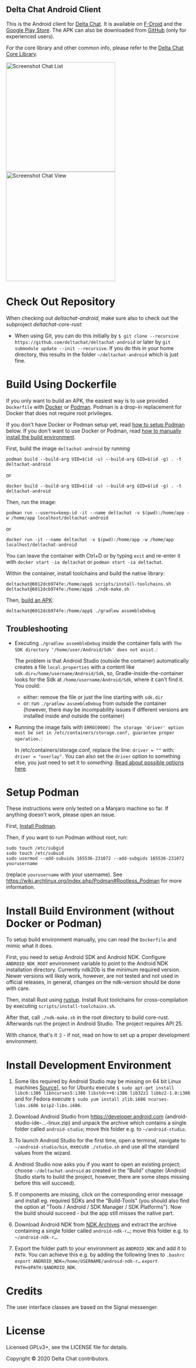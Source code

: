 ## Delta Chat Android Client

This is the Android client for [Delta Chat](https://delta.chat/).
It is available on [F-Droid](https://f-droid.org/app/com.b44t.messenger) and
the [Google Play Store](https://play.google.com/store/apps/details?id=chat.delta).
The APK can also be downloaded from [GitHub](https://github.com/deltachat/deltachat-android/releases)
(only for experienced users).

For the core library and other common info, please refer to the
[Delta Chat Core Library](https://github.com/deltachat/deltachat-core-rust).

<img alt="Screenshot Chat List" src="docs/images/2019-01-chatlist.png" width="298" /> <img alt="Screenshot Chat View" src="docs/images/2019-01-chat.png" width="298" />


# Check Out Repository

When checking out _deltachat-android_, make sure also to check out the
subproject _deltachat-core-rust_:

- When using Git, you can do this initially by
  `$ git clone --recursive https://github.com/deltachat/deltachat-android`
  or later by `git submodule update --init --recursive`. If you do this in your
  home directory, this results in the folder `~/deltachat-android` which is just fine.

# Build Using Dockerfile

If you only want to build an APK, the easiest way is to use
provided `Dockerfile` with [Docker](https://www.docker.com/) or
[Podman](https://podman.io/). Podman is a drop-in replacement for Docker
that does not require root privileges.

If you don't have Docker or Podman setup yet, read [how to setup Podman](#setup-podman)
below. If you don't want to use Docker or Podman, read [how to manually install the
build environment](#install-build-environment).

First, build the image `deltachat-android` by running
```
podman build --build-arg UID=$(id -u) --build-arg GID=$(id -g) . -t deltachat-android
```
or
```
docker build --build-arg UID=$(id -u) --build-arg GID=$(id -g) . -t deltachat-android
```

Then, run the image:
```
podman run --userns=keep-id -it --name deltachat -v $(pwd):/home/app -w /home/app localhost/deltachat-android
```
or
```
docker run -it --name deltachat -v $(pwd):/home/app -w /home/app localhost/deltachat-android
```

You can leave the container with Ctrl+D or by typing `exit` and re-enter it with 
`docker start -ia deltachat` or `podman start -ia deltachat`.

Within the container, install toolchains and build the native library:
```
deltachat@6012dcb974fe:/home/app$ scripts/install-toolchains.sh
deltachat@6012dcb974fe:/home/app$ ./ndk-make.sh
```

Then, [build an APK](https://developer.android.com/studio/build/building-cmdline):
```
deltachat@6012dcb974fe:/home/app$ ./gradlew assembleDebug
```

## Troubleshooting

- Executing `./gradlew assembleDebug` inside the container fails with `The SDK directory '/home/user/Android/Sdk' does not exist.`:

  The problem is that Android Studio (outside the container) automatically creates a file `local.properties` with a content like `sdk.dir=/home/username/Android/Sdk`,
  so, Gradle-inside-the-container looks for the Sdk at `/home/username/Android/Sdk`, where it can't find it.
  You could:
  - either: remove the file or just the line starting with `sdk.dir`
  - or: run `./gradlew assembleDebug` from outside the container (however, there may be incompability issues if different versions are installed inside and outside the container)

- Running the image fails with `ERRO[0000] The storage 'driver' option must be set in /etc/containers/storage.conf, guarantee proper operation.`:

  In /etc/containers/storage.conf, replace the line: `driver = ""` with: `driver = "overlay"`.
  You can also set the `driver` option to something else, you just need to set it to _something_.
  [Read about possible options here](https://github.com/containers/storage/blob/master/docs/containers-storage.conf.5.md#storage-table).

# <a name="setup-podman"></a>Setup Podman

These instructions were only tested on a Manjaro machine so far. If anything doesn't work, please open an issue.

First, [Install Podman](https://podman.io/getting-started/installation).

Then, if you want to run Podman without root, run:
```
sudo touch /etc/subgid
sudo touch /etc/subuid
sudo usermod --add-subuids 165536-231072 --add-subgids 165536-231072 yourusername
```
(replace `yourusername` with your username).
See https://wiki.archlinux.org/index.php/Podman#Rootless_Podman for more information.

# <a name="install-build-environment"></a>Install Build Environment (without Docker or Podman)

To setup build environment manually, you can read the `Dockerfile`
and mimic what it does.

First, you need to setup Android SDK and Android NDK.  Configure
`ANDROID_NDK_ROOT` environment variable to point to the Android NDK
installation directory.  Currently ndk20b is the minimum required version.
Newer versions will likely work, however, are not tested and not used
in official releases, in general, changes on the ndk-version should be
done with care.

Then, install Rust using [rustup](https://rustup.rs/). Install Rust
toolchains for cross-compilation by executing `scripts/install-toolchains.sh`.

After that, call `./ndk-make.sh` in the root directory to build core-rust.
Afterwards run the project in Android Studio. The project requires API 25.

With chance, that's it :) - if not, read on how to set up a proper development
environment.


# Install Development Environment

1. Some libs required by Android Studio may be missing on 64 bit Linux machines
   [Source](https://developer.android.com/studio/install.html)], so for Ubuntu execute
   `$ sudo apt-get install libc6:i386 libncurses5:i386 libstdc++6:i386 lib32z1 libbz2-1.0:i386`
   and for Fedora execute
   `$ sudo yum install zlib.i686 ncurses-libs.i686 bzip2-libs.i686`.

2. Download Android Studio from <https://developer.android.com> (android-studio-ide-...-linux.zip)
   and unpack the archive which contains a single folder called `android-studio`;
   move this folder e.g. to `~/android-studio`.

3. To launch Android Studio for the first time, open a terminal, navigate to
   `~/android-studio/bin`, execute `./studio.sh` and use all the standard values
   from the wizard.

4. Android Studio now asks you if you want to open an existing project;
   choose `~/deltachat-android` as created in the "Build" chapter (Android Studio starts to
   build the project, however, there are some steps missing before this will
   succeed).

5. If components are missing, click on the corresponding error
   message and install eg. required SDKs and the "Build-Tools" (you should
   also find the option at "Tools / Android / SDK Manager / SDK Platforms").
   Now the build should succeed - but the app still misses the native part.

6. Download Android NDK from
   [NDK Archives](https://developer.android.com/ndk/downloads)
   and extract the archive containing a single folder
   called `android-ndk-r…`; move this folder e.g. to `~/android-ndk-r…`.

7. Export the folder path to your environment as `ANDROID_NDK` and add it to `PATH`.
   You can achieve this e.g. by adding the following lines to `.bashrc`
   `export ANDROID_NDK=/home/USERNAME/android-ndk-r…`
   `export PATH=$PATH:$ANDROID_NDK`.


# Credits

The user interface classes are based on the Signal messenger.


# License

Licensed GPLv3+, see the LICENSE file for details.

Copyright © 2020 Delta Chat contributors.
